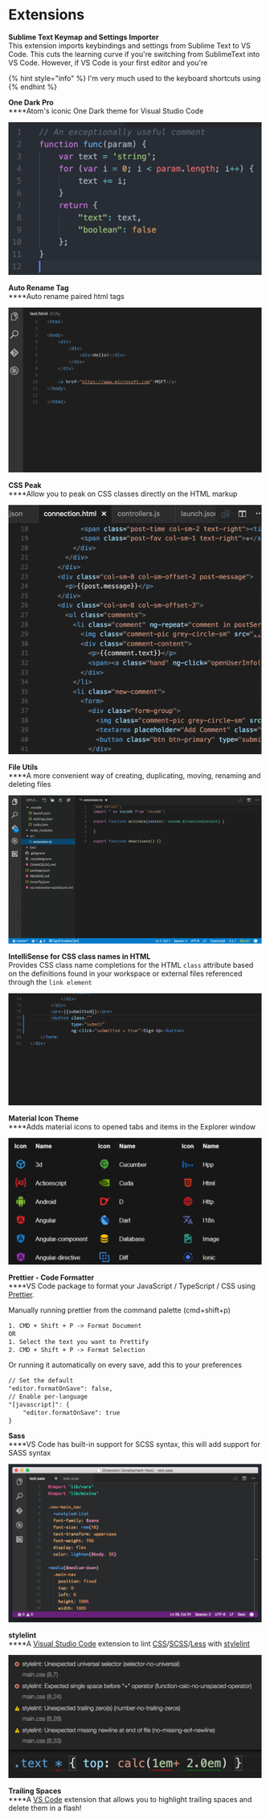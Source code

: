 # Extensions

**Sublime Text Keymap and Settings Importer**\
This extension imports keybindings and settings from Sublime Text to VS Code. This cuts the learning curve if you're switching from SublimeText into VS Code. However, if VS Code is your first editor and you're&#x20;

{% hint style="info" %}
I'm very much used to the keyboard shortcuts using&#x20;
{% endhint %}

**One Dark Pro**\
****Atom's iconic One Dark theme for Visual Studio Code

![](../../../.gitbook/assets/preview-1.png)

**Auto Rename Tag**\
****Auto rename paired html tags

![](../../../.gitbook/assets/usage.gif)

**CSS Peak**\
****Allow you to peak on CSS classes directly on the HTML markup

![](../../../.gitbook/assets/working.gif)

**File Utils**\
****A more convenient way of creating, duplicating, moving, renaming and deleting files

![](../../../.gitbook/assets/demo.gif)

**IntelliSense for CSS class names in HTML**\
Provides CSS class name completions for the HTML `class` attribute based on the definitions found in your workspace or external files referenced through the `link element`

![](../../../.gitbook/assets/68747470733a2f2f692e696d6775722e636f6d2f3563724d66546a2e676966.gif)

**Material Icon Theme**\
****Adds material icons to opened tabs and items in the Explorer window

![](../../../.gitbook/assets/screen-shot-2019-09-18-at-1.19.45-am.png)

**Prettier - Code Formatter**\
****VS Code package to format your JavaScript / TypeScript / CSS using [Prettier](https://github.com/prettier/prettier).

Manually running prettier from the command palette (cmd+shift+p)

```
1. CMD + Shift + P -> Format Document
OR
1. Select the text you want to Prettify
2. CMD + Shift + P -> Format Selection
```

Or running it automatically on every save, add this to your preferences

```
// Set the default
"editor.formatOnSave": false,
// Enable per-language
"[javascript]": {
    "editor.formatOnSave": true
}
```

**Sass**\
****VS Code has built-in support for SCSS syntax, this will add support for SASS syntax

![](../../../.gitbook/assets/screen-shot-2019-09-18-at-1.25.09-am.png)

**stylelint**\
****A [Visual Studio Code](https://code.visualstudio.com/) extension to lint [CSS](https://www.w3.org/Style/CSS/)/[SCSS](https://sass-lang.com/documentation/file.SASS\_REFERENCE.html#syntax)/[Less](http://lesscss.org/) with [stylelint](https://stylelint.io/)

![](../../../.gitbook/assets/screenshot.png)

**Trailing Spaces**\
****A [VS Code](https://code.visualstudio.com/) extension that allows you to highlight trailing spaces and delete them in a flash!
